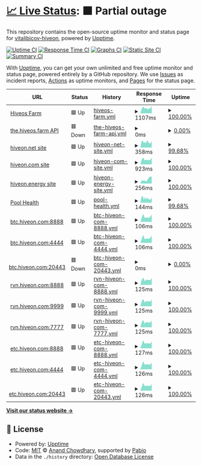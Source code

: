 # [📈 Live Status](https://vitalibicov-hiveon.github.io/status): <!--live status--> **🟧 Partial outage**

This repository contains the open-source uptime monitor and status page for [vitalibicov-hiveon](https://vitalibicov-hiveon.github.io/status), powered by [Upptime](https://github.com/upptime/upptime).

[![Uptime CI](https://github.com/vitalibicov-hiveon/status/workflows/Uptime%20CI/badge.svg)](https://github.com/vitalibicov-hiveon/status/actions?query=workflow%3A%22Uptime+CI%22)
[![Response Time CI](https://github.com/vitalibicov-hiveon/status/workflows/Response%20Time%20CI/badge.svg)](https://github.com/vitalibicov-hiveon/status/actions?query=workflow%3A%22Response+Time+CI%22)
[![Graphs CI](https://github.com/vitalibicov-hiveon/status/workflows/Graphs%20CI/badge.svg)](https://github.com/vitalibicov-hiveon/status/actions?query=workflow%3A%22Graphs+CI%22)
[![Static Site CI](https://github.com/vitalibicov-hiveon/status/workflows/Static%20Site%20CI/badge.svg)](https://github.com/vitalibicov-hiveon/status/actions?query=workflow%3A%22Static+Site+CI%22)
[![Summary CI](https://github.com/vitalibicov-hiveon/status/workflows/Summary%20CI/badge.svg)](https://github.com/vitalibicov-hiveon/status/actions?query=workflow%3A%22Summary+CI%22)

With [Upptime](https://upptime.js.org), you can get your own unlimited and free uptime monitor and status page, powered entirely by a GitHub repository. We use [Issues](https://github.com/vitalibicov-hiveon/status/issues) as incident reports, [Actions](https://github.com/vitalibicov-hiveon/status/actions) as uptime monitors, and [Pages](https://vitalibicov-hiveon.github.io/status) for the status page.

<!--start: status pages-->
<!-- This summary is generated by Upptime (https://github.com/upptime/upptime) -->
<!-- Do not edit this manually, your changes will be overwritten -->
<!-- prettier-ignore -->
| URL | Status | History | Response Time | Uptime |
| --- | ------ | ------- | ------------- | ------ |
| <img alt="" src="https://icons.duckduckgo.com/ip3/the.hiveos.farm.ico" height="13"> [Hiveos Farm](https://the.hiveos.farm) | 🟩 Up | [hiveos-farm.yml](https://github.com/hiveon/status/commits/HEAD/history/hiveos-farm.yml) | <details><summary><img alt="Response time graph" src="./graphs/hiveos-farm/response-time-week.png" height="20"> 1107ms</summary><br><a href="https://status.hiveon.net/history/hiveos-farm"><img alt="Response time 1089" src="https://img.shields.io/endpoint?url=https%3A%2F%2Fraw.githubusercontent.com%2Fhiveon%2Fstatus%2FHEAD%2Fapi%2Fhiveos-farm%2Fresponse-time.json"></a><br><a href="https://status.hiveon.net/history/hiveos-farm"><img alt="24-hour response time 1291" src="https://img.shields.io/endpoint?url=https%3A%2F%2Fraw.githubusercontent.com%2Fhiveon%2Fstatus%2FHEAD%2Fapi%2Fhiveos-farm%2Fresponse-time-day.json"></a><br><a href="https://status.hiveon.net/history/hiveos-farm"><img alt="7-day response time 1107" src="https://img.shields.io/endpoint?url=https%3A%2F%2Fraw.githubusercontent.com%2Fhiveon%2Fstatus%2FHEAD%2Fapi%2Fhiveos-farm%2Fresponse-time-week.json"></a><br><a href="https://status.hiveon.net/history/hiveos-farm"><img alt="30-day response time 1092" src="https://img.shields.io/endpoint?url=https%3A%2F%2Fraw.githubusercontent.com%2Fhiveon%2Fstatus%2FHEAD%2Fapi%2Fhiveos-farm%2Fresponse-time-month.json"></a><br><a href="https://status.hiveon.net/history/hiveos-farm"><img alt="1-year response time 1089" src="https://img.shields.io/endpoint?url=https%3A%2F%2Fraw.githubusercontent.com%2Fhiveon%2Fstatus%2FHEAD%2Fapi%2Fhiveos-farm%2Fresponse-time-year.json"></a></details> | <details><summary><a href="https://status.hiveon.net/history/hiveos-farm">100.00%</a></summary><a href="https://status.hiveon.net/history/hiveos-farm"><img alt="All-time uptime 99.90%" src="https://img.shields.io/endpoint?url=https%3A%2F%2Fraw.githubusercontent.com%2Fhiveon%2Fstatus%2FHEAD%2Fapi%2Fhiveos-farm%2Fuptime.json"></a><br><a href="https://status.hiveon.net/history/hiveos-farm"><img alt="24-hour uptime 100.00%" src="https://img.shields.io/endpoint?url=https%3A%2F%2Fraw.githubusercontent.com%2Fhiveon%2Fstatus%2FHEAD%2Fapi%2Fhiveos-farm%2Fuptime-day.json"></a><br><a href="https://status.hiveon.net/history/hiveos-farm"><img alt="7-day uptime 100.00%" src="https://img.shields.io/endpoint?url=https%3A%2F%2Fraw.githubusercontent.com%2Fhiveon%2Fstatus%2FHEAD%2Fapi%2Fhiveos-farm%2Fuptime-week.json"></a><br><a href="https://status.hiveon.net/history/hiveos-farm"><img alt="30-day uptime 99.87%" src="https://img.shields.io/endpoint?url=https%3A%2F%2Fraw.githubusercontent.com%2Fhiveon%2Fstatus%2FHEAD%2Fapi%2Fhiveos-farm%2Fuptime-month.json"></a><br><a href="https://status.hiveon.net/history/hiveos-farm"><img alt="1-year uptime 99.90%" src="https://img.shields.io/endpoint?url=https%3A%2F%2Fraw.githubusercontent.com%2Fhiveon%2Fstatus%2FHEAD%2Fapi%2Fhiveos-farm%2Fuptime-year.json"></a></details>
| <img alt="" src="https://icons.duckduckgo.com/ip3/the.hiveos.farm.ico" height="13"> [the.hiveos.farm API](https://the.hiveos.farm/api/oauth/userinfo) | 🟥 Down | [the-hiveos-farm-api.yml](https://github.com/hiveon/status/commits/HEAD/history/the-hiveos-farm-api.yml) | <details><summary><img alt="Response time graph" src="./graphs/the-hiveos-farm-api/response-time-week.png" height="20"> 0ms</summary><br><a href="https://status.hiveon.net/history/the-hiveos-farm-api"><img alt="Response time 0" src="https://img.shields.io/endpoint?url=https%3A%2F%2Fraw.githubusercontent.com%2Fhiveon%2Fstatus%2FHEAD%2Fapi%2Fthe-hiveos-farm-api%2Fresponse-time.json"></a><br><a href="https://status.hiveon.net/history/the-hiveos-farm-api"><img alt="24-hour response time 0" src="https://img.shields.io/endpoint?url=https%3A%2F%2Fraw.githubusercontent.com%2Fhiveon%2Fstatus%2FHEAD%2Fapi%2Fthe-hiveos-farm-api%2Fresponse-time-day.json"></a><br><a href="https://status.hiveon.net/history/the-hiveos-farm-api"><img alt="7-day response time 0" src="https://img.shields.io/endpoint?url=https%3A%2F%2Fraw.githubusercontent.com%2Fhiveon%2Fstatus%2FHEAD%2Fapi%2Fthe-hiveos-farm-api%2Fresponse-time-week.json"></a><br><a href="https://status.hiveon.net/history/the-hiveos-farm-api"><img alt="30-day response time 0" src="https://img.shields.io/endpoint?url=https%3A%2F%2Fraw.githubusercontent.com%2Fhiveon%2Fstatus%2FHEAD%2Fapi%2Fthe-hiveos-farm-api%2Fresponse-time-month.json"></a><br><a href="https://status.hiveon.net/history/the-hiveos-farm-api"><img alt="1-year response time 0" src="https://img.shields.io/endpoint?url=https%3A%2F%2Fraw.githubusercontent.com%2Fhiveon%2Fstatus%2FHEAD%2Fapi%2Fthe-hiveos-farm-api%2Fresponse-time-year.json"></a></details> | <details><summary><a href="https://status.hiveon.net/history/the-hiveos-farm-api">0.00%</a></summary><a href="https://status.hiveon.net/history/the-hiveos-farm-api"><img alt="All-time uptime 0.00%" src="https://img.shields.io/endpoint?url=https%3A%2F%2Fraw.githubusercontent.com%2Fhiveon%2Fstatus%2FHEAD%2Fapi%2Fthe-hiveos-farm-api%2Fuptime.json"></a><br><a href="https://status.hiveon.net/history/the-hiveos-farm-api"><img alt="24-hour uptime 0.00%" src="https://img.shields.io/endpoint?url=https%3A%2F%2Fraw.githubusercontent.com%2Fhiveon%2Fstatus%2FHEAD%2Fapi%2Fthe-hiveos-farm-api%2Fuptime-day.json"></a><br><a href="https://status.hiveon.net/history/the-hiveos-farm-api"><img alt="7-day uptime 0.00%" src="https://img.shields.io/endpoint?url=https%3A%2F%2Fraw.githubusercontent.com%2Fhiveon%2Fstatus%2FHEAD%2Fapi%2Fthe-hiveos-farm-api%2Fuptime-week.json"></a><br><a href="https://status.hiveon.net/history/the-hiveos-farm-api"><img alt="30-day uptime 0.00%" src="https://img.shields.io/endpoint?url=https%3A%2F%2Fraw.githubusercontent.com%2Fhiveon%2Fstatus%2FHEAD%2Fapi%2Fthe-hiveos-farm-api%2Fuptime-month.json"></a><br><a href="https://status.hiveon.net/history/the-hiveos-farm-api"><img alt="1-year uptime 0.00%" src="https://img.shields.io/endpoint?url=https%3A%2F%2Fraw.githubusercontent.com%2Fhiveon%2Fstatus%2FHEAD%2Fapi%2Fthe-hiveos-farm-api%2Fuptime-year.json"></a></details>
| <img alt="" src="https://icons.duckduckgo.com/ip3/hiveon.net.ico" height="13"> [hiveon.net site](https://hiveon.net) | 🟩 Up | [hiveon-net-site.yml](https://github.com/hiveon/status/commits/HEAD/history/hiveon-net-site.yml) | <details><summary><img alt="Response time graph" src="./graphs/hiveon-net-site/response-time-week.png" height="20"> 358ms</summary><br><a href="https://status.hiveon.net/history/hiveon-net-site"><img alt="Response time 355" src="https://img.shields.io/endpoint?url=https%3A%2F%2Fraw.githubusercontent.com%2Fhiveon%2Fstatus%2FHEAD%2Fapi%2Fhiveon-net-site%2Fresponse-time.json"></a><br><a href="https://status.hiveon.net/history/hiveon-net-site"><img alt="24-hour response time 357" src="https://img.shields.io/endpoint?url=https%3A%2F%2Fraw.githubusercontent.com%2Fhiveon%2Fstatus%2FHEAD%2Fapi%2Fhiveon-net-site%2Fresponse-time-day.json"></a><br><a href="https://status.hiveon.net/history/hiveon-net-site"><img alt="7-day response time 358" src="https://img.shields.io/endpoint?url=https%3A%2F%2Fraw.githubusercontent.com%2Fhiveon%2Fstatus%2FHEAD%2Fapi%2Fhiveon-net-site%2Fresponse-time-week.json"></a><br><a href="https://status.hiveon.net/history/hiveon-net-site"><img alt="30-day response time 355" src="https://img.shields.io/endpoint?url=https%3A%2F%2Fraw.githubusercontent.com%2Fhiveon%2Fstatus%2FHEAD%2Fapi%2Fhiveon-net-site%2Fresponse-time-month.json"></a><br><a href="https://status.hiveon.net/history/hiveon-net-site"><img alt="1-year response time 355" src="https://img.shields.io/endpoint?url=https%3A%2F%2Fraw.githubusercontent.com%2Fhiveon%2Fstatus%2FHEAD%2Fapi%2Fhiveon-net-site%2Fresponse-time-year.json"></a></details> | <details><summary><a href="https://status.hiveon.net/history/hiveon-net-site">99.68%</a></summary><a href="https://status.hiveon.net/history/hiveon-net-site"><img alt="All-time uptime 99.96%" src="https://img.shields.io/endpoint?url=https%3A%2F%2Fraw.githubusercontent.com%2Fhiveon%2Fstatus%2FHEAD%2Fapi%2Fhiveon-net-site%2Fuptime.json"></a><br><a href="https://status.hiveon.net/history/hiveon-net-site"><img alt="24-hour uptime 100.00%" src="https://img.shields.io/endpoint?url=https%3A%2F%2Fraw.githubusercontent.com%2Fhiveon%2Fstatus%2FHEAD%2Fapi%2Fhiveon-net-site%2Fuptime-day.json"></a><br><a href="https://status.hiveon.net/history/hiveon-net-site"><img alt="7-day uptime 99.68%" src="https://img.shields.io/endpoint?url=https%3A%2F%2Fraw.githubusercontent.com%2Fhiveon%2Fstatus%2FHEAD%2Fapi%2Fhiveon-net-site%2Fuptime-week.json"></a><br><a href="https://status.hiveon.net/history/hiveon-net-site"><img alt="30-day uptime 99.93%" src="https://img.shields.io/endpoint?url=https%3A%2F%2Fraw.githubusercontent.com%2Fhiveon%2Fstatus%2FHEAD%2Fapi%2Fhiveon-net-site%2Fuptime-month.json"></a><br><a href="https://status.hiveon.net/history/hiveon-net-site"><img alt="1-year uptime 99.96%" src="https://img.shields.io/endpoint?url=https%3A%2F%2Fraw.githubusercontent.com%2Fhiveon%2Fstatus%2FHEAD%2Fapi%2Fhiveon-net-site%2Fuptime-year.json"></a></details>
| <img alt="" src="https://icons.duckduckgo.com/ip3/hiveon.com.ico" height="13"> [hiveon.com site](https://hiveon.com) | 🟩 Up | [hiveon-com-site.yml](https://github.com/hiveon/status/commits/HEAD/history/hiveon-com-site.yml) | <details><summary><img alt="Response time graph" src="./graphs/hiveon-com-site/response-time-week.png" height="20"> 923ms</summary><br><a href="https://status.hiveon.net/history/hiveon-com-site"><img alt="Response time 926" src="https://img.shields.io/endpoint?url=https%3A%2F%2Fraw.githubusercontent.com%2Fhiveon%2Fstatus%2FHEAD%2Fapi%2Fhiveon-com-site%2Fresponse-time.json"></a><br><a href="https://status.hiveon.net/history/hiveon-com-site"><img alt="24-hour response time 1057" src="https://img.shields.io/endpoint?url=https%3A%2F%2Fraw.githubusercontent.com%2Fhiveon%2Fstatus%2FHEAD%2Fapi%2Fhiveon-com-site%2Fresponse-time-day.json"></a><br><a href="https://status.hiveon.net/history/hiveon-com-site"><img alt="7-day response time 923" src="https://img.shields.io/endpoint?url=https%3A%2F%2Fraw.githubusercontent.com%2Fhiveon%2Fstatus%2FHEAD%2Fapi%2Fhiveon-com-site%2Fresponse-time-week.json"></a><br><a href="https://status.hiveon.net/history/hiveon-com-site"><img alt="30-day response time 926" src="https://img.shields.io/endpoint?url=https%3A%2F%2Fraw.githubusercontent.com%2Fhiveon%2Fstatus%2FHEAD%2Fapi%2Fhiveon-com-site%2Fresponse-time-month.json"></a><br><a href="https://status.hiveon.net/history/hiveon-com-site"><img alt="1-year response time 926" src="https://img.shields.io/endpoint?url=https%3A%2F%2Fraw.githubusercontent.com%2Fhiveon%2Fstatus%2FHEAD%2Fapi%2Fhiveon-com-site%2Fresponse-time-year.json"></a></details> | <details><summary><a href="https://status.hiveon.net/history/hiveon-com-site">100.00%</a></summary><a href="https://status.hiveon.net/history/hiveon-com-site"><img alt="All-time uptime 100.00%" src="https://img.shields.io/endpoint?url=https%3A%2F%2Fraw.githubusercontent.com%2Fhiveon%2Fstatus%2FHEAD%2Fapi%2Fhiveon-com-site%2Fuptime.json"></a><br><a href="https://status.hiveon.net/history/hiveon-com-site"><img alt="24-hour uptime 100.00%" src="https://img.shields.io/endpoint?url=https%3A%2F%2Fraw.githubusercontent.com%2Fhiveon%2Fstatus%2FHEAD%2Fapi%2Fhiveon-com-site%2Fuptime-day.json"></a><br><a href="https://status.hiveon.net/history/hiveon-com-site"><img alt="7-day uptime 100.00%" src="https://img.shields.io/endpoint?url=https%3A%2F%2Fraw.githubusercontent.com%2Fhiveon%2Fstatus%2FHEAD%2Fapi%2Fhiveon-com-site%2Fuptime-week.json"></a><br><a href="https://status.hiveon.net/history/hiveon-com-site"><img alt="30-day uptime 100.00%" src="https://img.shields.io/endpoint?url=https%3A%2F%2Fraw.githubusercontent.com%2Fhiveon%2Fstatus%2FHEAD%2Fapi%2Fhiveon-com-site%2Fuptime-month.json"></a><br><a href="https://status.hiveon.net/history/hiveon-com-site"><img alt="1-year uptime 100.00%" src="https://img.shields.io/endpoint?url=https%3A%2F%2Fraw.githubusercontent.com%2Fhiveon%2Fstatus%2FHEAD%2Fapi%2Fhiveon-com-site%2Fuptime-year.json"></a></details>
| <img alt="" src="https://icons.duckduckgo.com/ip3/hiveon.energy.ico" height="13"> [hiveon.energy site](https://hiveon.energy) | 🟩 Up | [hiveon-energy-site.yml](https://github.com/hiveon/status/commits/HEAD/history/hiveon-energy-site.yml) | <details><summary><img alt="Response time graph" src="./graphs/hiveon-energy-site/response-time-week.png" height="20"> 256ms</summary><br><a href="https://status.hiveon.net/history/hiveon-energy-site"><img alt="Response time 239" src="https://img.shields.io/endpoint?url=https%3A%2F%2Fraw.githubusercontent.com%2Fhiveon%2Fstatus%2FHEAD%2Fapi%2Fhiveon-energy-site%2Fresponse-time.json"></a><br><a href="https://status.hiveon.net/history/hiveon-energy-site"><img alt="24-hour response time 410" src="https://img.shields.io/endpoint?url=https%3A%2F%2Fraw.githubusercontent.com%2Fhiveon%2Fstatus%2FHEAD%2Fapi%2Fhiveon-energy-site%2Fresponse-time-day.json"></a><br><a href="https://status.hiveon.net/history/hiveon-energy-site"><img alt="7-day response time 256" src="https://img.shields.io/endpoint?url=https%3A%2F%2Fraw.githubusercontent.com%2Fhiveon%2Fstatus%2FHEAD%2Fapi%2Fhiveon-energy-site%2Fresponse-time-week.json"></a><br><a href="https://status.hiveon.net/history/hiveon-energy-site"><img alt="30-day response time 239" src="https://img.shields.io/endpoint?url=https%3A%2F%2Fraw.githubusercontent.com%2Fhiveon%2Fstatus%2FHEAD%2Fapi%2Fhiveon-energy-site%2Fresponse-time-month.json"></a><br><a href="https://status.hiveon.net/history/hiveon-energy-site"><img alt="1-year response time 239" src="https://img.shields.io/endpoint?url=https%3A%2F%2Fraw.githubusercontent.com%2Fhiveon%2Fstatus%2FHEAD%2Fapi%2Fhiveon-energy-site%2Fresponse-time-year.json"></a></details> | <details><summary><a href="https://status.hiveon.net/history/hiveon-energy-site">100.00%</a></summary><a href="https://status.hiveon.net/history/hiveon-energy-site"><img alt="All-time uptime 100.00%" src="https://img.shields.io/endpoint?url=https%3A%2F%2Fraw.githubusercontent.com%2Fhiveon%2Fstatus%2FHEAD%2Fapi%2Fhiveon-energy-site%2Fuptime.json"></a><br><a href="https://status.hiveon.net/history/hiveon-energy-site"><img alt="24-hour uptime 100.00%" src="https://img.shields.io/endpoint?url=https%3A%2F%2Fraw.githubusercontent.com%2Fhiveon%2Fstatus%2FHEAD%2Fapi%2Fhiveon-energy-site%2Fuptime-day.json"></a><br><a href="https://status.hiveon.net/history/hiveon-energy-site"><img alt="7-day uptime 100.00%" src="https://img.shields.io/endpoint?url=https%3A%2F%2Fraw.githubusercontent.com%2Fhiveon%2Fstatus%2FHEAD%2Fapi%2Fhiveon-energy-site%2Fuptime-week.json"></a><br><a href="https://status.hiveon.net/history/hiveon-energy-site"><img alt="30-day uptime 100.00%" src="https://img.shields.io/endpoint?url=https%3A%2F%2Fraw.githubusercontent.com%2Fhiveon%2Fstatus%2FHEAD%2Fapi%2Fhiveon-energy-site%2Fuptime-month.json"></a><br><a href="https://status.hiveon.net/history/hiveon-energy-site"><img alt="1-year uptime 100.00%" src="https://img.shields.io/endpoint?url=https%3A%2F%2Fraw.githubusercontent.com%2Fhiveon%2Fstatus%2FHEAD%2Fapi%2Fhiveon-energy-site%2Fuptime-year.json"></a></details>
| <img alt="" src="https://icons.duckduckgo.com/ip3/hiveon.net.ico" height="13"> [Pool Health](https://hiveon.net/api/v1/pool/health) | 🟩 Up | [pool-health.yml](https://github.com/hiveon/status/commits/HEAD/history/pool-health.yml) | <details><summary><img alt="Response time graph" src="./graphs/pool-health/response-time-week.png" height="20"> 144ms</summary><br><a href="https://status.hiveon.net/history/pool-health"><img alt="Response time 221" src="https://img.shields.io/endpoint?url=https%3A%2F%2Fraw.githubusercontent.com%2Fhiveon%2Fstatus%2FHEAD%2Fapi%2Fpool-health%2Fresponse-time.json"></a><br><a href="https://status.hiveon.net/history/pool-health"><img alt="24-hour response time 143" src="https://img.shields.io/endpoint?url=https%3A%2F%2Fraw.githubusercontent.com%2Fhiveon%2Fstatus%2FHEAD%2Fapi%2Fpool-health%2Fresponse-time-day.json"></a><br><a href="https://status.hiveon.net/history/pool-health"><img alt="7-day response time 144" src="https://img.shields.io/endpoint?url=https%3A%2F%2Fraw.githubusercontent.com%2Fhiveon%2Fstatus%2FHEAD%2Fapi%2Fpool-health%2Fresponse-time-week.json"></a><br><a href="https://status.hiveon.net/history/pool-health"><img alt="30-day response time 165" src="https://img.shields.io/endpoint?url=https%3A%2F%2Fraw.githubusercontent.com%2Fhiveon%2Fstatus%2FHEAD%2Fapi%2Fpool-health%2Fresponse-time-month.json"></a><br><a href="https://status.hiveon.net/history/pool-health"><img alt="1-year response time 221" src="https://img.shields.io/endpoint?url=https%3A%2F%2Fraw.githubusercontent.com%2Fhiveon%2Fstatus%2FHEAD%2Fapi%2Fpool-health%2Fresponse-time-year.json"></a></details> | <details><summary><a href="https://status.hiveon.net/history/pool-health">99.68%</a></summary><a href="https://status.hiveon.net/history/pool-health"><img alt="All-time uptime 17.90%" src="https://img.shields.io/endpoint?url=https%3A%2F%2Fraw.githubusercontent.com%2Fhiveon%2Fstatus%2FHEAD%2Fapi%2Fpool-health%2Fuptime.json"></a><br><a href="https://status.hiveon.net/history/pool-health"><img alt="24-hour uptime 100.00%" src="https://img.shields.io/endpoint?url=https%3A%2F%2Fraw.githubusercontent.com%2Fhiveon%2Fstatus%2FHEAD%2Fapi%2Fpool-health%2Fuptime-day.json"></a><br><a href="https://status.hiveon.net/history/pool-health"><img alt="7-day uptime 99.68%" src="https://img.shields.io/endpoint?url=https%3A%2F%2Fraw.githubusercontent.com%2Fhiveon%2Fstatus%2FHEAD%2Fapi%2Fpool-health%2Fuptime-week.json"></a><br><a href="https://status.hiveon.net/history/pool-health"><img alt="30-day uptime 22.42%" src="https://img.shields.io/endpoint?url=https%3A%2F%2Fraw.githubusercontent.com%2Fhiveon%2Fstatus%2FHEAD%2Fapi%2Fpool-health%2Fuptime-month.json"></a><br><a href="https://status.hiveon.net/history/pool-health"><img alt="1-year uptime 17.90%" src="https://img.shields.io/endpoint?url=https%3A%2F%2Fraw.githubusercontent.com%2Fhiveon%2Fstatus%2FHEAD%2Fapi%2Fpool-health%2Fuptime-year.json"></a></details>
| <img alt="" src="https://icons.duckduckgo.com/ip3/null.ico" height="13"> [btc.hiveon.com:8888](btc.hiveon.com) | 🟩 Up | [btc-hiveon-com-8888.yml](https://github.com/hiveon/status/commits/HEAD/history/btc-hiveon-com-8888.yml) | <details><summary><img alt="Response time graph" src="./graphs/btc-hiveon-com-8888/response-time-week.png" height="20"> 106ms</summary><br><a href="https://status.hiveon.net/history/btc-hiveon-com-8888"><img alt="Response time 97" src="https://img.shields.io/endpoint?url=https%3A%2F%2Fraw.githubusercontent.com%2Fhiveon%2Fstatus%2FHEAD%2Fapi%2Fbtc-hiveon-com-8888%2Fresponse-time.json"></a><br><a href="https://status.hiveon.net/history/btc-hiveon-com-8888"><img alt="24-hour response time 130" src="https://img.shields.io/endpoint?url=https%3A%2F%2Fraw.githubusercontent.com%2Fhiveon%2Fstatus%2FHEAD%2Fapi%2Fbtc-hiveon-com-8888%2Fresponse-time-day.json"></a><br><a href="https://status.hiveon.net/history/btc-hiveon-com-8888"><img alt="7-day response time 106" src="https://img.shields.io/endpoint?url=https%3A%2F%2Fraw.githubusercontent.com%2Fhiveon%2Fstatus%2FHEAD%2Fapi%2Fbtc-hiveon-com-8888%2Fresponse-time-week.json"></a><br><a href="https://status.hiveon.net/history/btc-hiveon-com-8888"><img alt="30-day response time 97" src="https://img.shields.io/endpoint?url=https%3A%2F%2Fraw.githubusercontent.com%2Fhiveon%2Fstatus%2FHEAD%2Fapi%2Fbtc-hiveon-com-8888%2Fresponse-time-month.json"></a><br><a href="https://status.hiveon.net/history/btc-hiveon-com-8888"><img alt="1-year response time 97" src="https://img.shields.io/endpoint?url=https%3A%2F%2Fraw.githubusercontent.com%2Fhiveon%2Fstatus%2FHEAD%2Fapi%2Fbtc-hiveon-com-8888%2Fresponse-time-year.json"></a></details> | <details><summary><a href="https://status.hiveon.net/history/btc-hiveon-com-8888">100.00%</a></summary><a href="https://status.hiveon.net/history/btc-hiveon-com-8888"><img alt="All-time uptime 100.00%" src="https://img.shields.io/endpoint?url=https%3A%2F%2Fraw.githubusercontent.com%2Fhiveon%2Fstatus%2FHEAD%2Fapi%2Fbtc-hiveon-com-8888%2Fuptime.json"></a><br><a href="https://status.hiveon.net/history/btc-hiveon-com-8888"><img alt="24-hour uptime 100.00%" src="https://img.shields.io/endpoint?url=https%3A%2F%2Fraw.githubusercontent.com%2Fhiveon%2Fstatus%2FHEAD%2Fapi%2Fbtc-hiveon-com-8888%2Fuptime-day.json"></a><br><a href="https://status.hiveon.net/history/btc-hiveon-com-8888"><img alt="7-day uptime 100.00%" src="https://img.shields.io/endpoint?url=https%3A%2F%2Fraw.githubusercontent.com%2Fhiveon%2Fstatus%2FHEAD%2Fapi%2Fbtc-hiveon-com-8888%2Fuptime-week.json"></a><br><a href="https://status.hiveon.net/history/btc-hiveon-com-8888"><img alt="30-day uptime 100.00%" src="https://img.shields.io/endpoint?url=https%3A%2F%2Fraw.githubusercontent.com%2Fhiveon%2Fstatus%2FHEAD%2Fapi%2Fbtc-hiveon-com-8888%2Fuptime-month.json"></a><br><a href="https://status.hiveon.net/history/btc-hiveon-com-8888"><img alt="1-year uptime 100.00%" src="https://img.shields.io/endpoint?url=https%3A%2F%2Fraw.githubusercontent.com%2Fhiveon%2Fstatus%2FHEAD%2Fapi%2Fbtc-hiveon-com-8888%2Fuptime-year.json"></a></details>
| <img alt="" src="https://icons.duckduckgo.com/ip3/null.ico" height="13"> [btc.hiveon.com:4444](btc.hiveon.com) | 🟩 Up | [btc-hiveon-com-4444.yml](https://github.com/hiveon/status/commits/HEAD/history/btc-hiveon-com-4444.yml) | <details><summary><img alt="Response time graph" src="./graphs/btc-hiveon-com-4444/response-time-week.png" height="20"> 106ms</summary><br><a href="https://status.hiveon.net/history/btc-hiveon-com-4444"><img alt="Response time 97" src="https://img.shields.io/endpoint?url=https%3A%2F%2Fraw.githubusercontent.com%2Fhiveon%2Fstatus%2FHEAD%2Fapi%2Fbtc-hiveon-com-4444%2Fresponse-time.json"></a><br><a href="https://status.hiveon.net/history/btc-hiveon-com-4444"><img alt="24-hour response time 131" src="https://img.shields.io/endpoint?url=https%3A%2F%2Fraw.githubusercontent.com%2Fhiveon%2Fstatus%2FHEAD%2Fapi%2Fbtc-hiveon-com-4444%2Fresponse-time-day.json"></a><br><a href="https://status.hiveon.net/history/btc-hiveon-com-4444"><img alt="7-day response time 106" src="https://img.shields.io/endpoint?url=https%3A%2F%2Fraw.githubusercontent.com%2Fhiveon%2Fstatus%2FHEAD%2Fapi%2Fbtc-hiveon-com-4444%2Fresponse-time-week.json"></a><br><a href="https://status.hiveon.net/history/btc-hiveon-com-4444"><img alt="30-day response time 97" src="https://img.shields.io/endpoint?url=https%3A%2F%2Fraw.githubusercontent.com%2Fhiveon%2Fstatus%2FHEAD%2Fapi%2Fbtc-hiveon-com-4444%2Fresponse-time-month.json"></a><br><a href="https://status.hiveon.net/history/btc-hiveon-com-4444"><img alt="1-year response time 97" src="https://img.shields.io/endpoint?url=https%3A%2F%2Fraw.githubusercontent.com%2Fhiveon%2Fstatus%2FHEAD%2Fapi%2Fbtc-hiveon-com-4444%2Fresponse-time-year.json"></a></details> | <details><summary><a href="https://status.hiveon.net/history/btc-hiveon-com-4444">100.00%</a></summary><a href="https://status.hiveon.net/history/btc-hiveon-com-4444"><img alt="All-time uptime 100.00%" src="https://img.shields.io/endpoint?url=https%3A%2F%2Fraw.githubusercontent.com%2Fhiveon%2Fstatus%2FHEAD%2Fapi%2Fbtc-hiveon-com-4444%2Fuptime.json"></a><br><a href="https://status.hiveon.net/history/btc-hiveon-com-4444"><img alt="24-hour uptime 100.00%" src="https://img.shields.io/endpoint?url=https%3A%2F%2Fraw.githubusercontent.com%2Fhiveon%2Fstatus%2FHEAD%2Fapi%2Fbtc-hiveon-com-4444%2Fuptime-day.json"></a><br><a href="https://status.hiveon.net/history/btc-hiveon-com-4444"><img alt="7-day uptime 100.00%" src="https://img.shields.io/endpoint?url=https%3A%2F%2Fraw.githubusercontent.com%2Fhiveon%2Fstatus%2FHEAD%2Fapi%2Fbtc-hiveon-com-4444%2Fuptime-week.json"></a><br><a href="https://status.hiveon.net/history/btc-hiveon-com-4444"><img alt="30-day uptime 100.00%" src="https://img.shields.io/endpoint?url=https%3A%2F%2Fraw.githubusercontent.com%2Fhiveon%2Fstatus%2FHEAD%2Fapi%2Fbtc-hiveon-com-4444%2Fuptime-month.json"></a><br><a href="https://status.hiveon.net/history/btc-hiveon-com-4444"><img alt="1-year uptime 100.00%" src="https://img.shields.io/endpoint?url=https%3A%2F%2Fraw.githubusercontent.com%2Fhiveon%2Fstatus%2FHEAD%2Fapi%2Fbtc-hiveon-com-4444%2Fuptime-year.json"></a></details>
| <img alt="" src="https://icons.duckduckgo.com/ip3/null.ico" height="13"> [btc.hiveon.com:20443](btc.hiveon.com) | 🟥 Down | [btc-hiveon-com-20443.yml](https://github.com/hiveon/status/commits/HEAD/history/btc-hiveon-com-20443.yml) | <details><summary><img alt="Response time graph" src="./graphs/btc-hiveon-com-20443/response-time-week.png" height="20"> 0ms</summary><br><a href="https://status.hiveon.net/history/btc-hiveon-com-20443"><img alt="Response time 0" src="https://img.shields.io/endpoint?url=https%3A%2F%2Fraw.githubusercontent.com%2Fhiveon%2Fstatus%2FHEAD%2Fapi%2Fbtc-hiveon-com-20443%2Fresponse-time.json"></a><br><a href="https://status.hiveon.net/history/btc-hiveon-com-20443"><img alt="24-hour response time 0" src="https://img.shields.io/endpoint?url=https%3A%2F%2Fraw.githubusercontent.com%2Fhiveon%2Fstatus%2FHEAD%2Fapi%2Fbtc-hiveon-com-20443%2Fresponse-time-day.json"></a><br><a href="https://status.hiveon.net/history/btc-hiveon-com-20443"><img alt="7-day response time 0" src="https://img.shields.io/endpoint?url=https%3A%2F%2Fraw.githubusercontent.com%2Fhiveon%2Fstatus%2FHEAD%2Fapi%2Fbtc-hiveon-com-20443%2Fresponse-time-week.json"></a><br><a href="https://status.hiveon.net/history/btc-hiveon-com-20443"><img alt="30-day response time 0" src="https://img.shields.io/endpoint?url=https%3A%2F%2Fraw.githubusercontent.com%2Fhiveon%2Fstatus%2FHEAD%2Fapi%2Fbtc-hiveon-com-20443%2Fresponse-time-month.json"></a><br><a href="https://status.hiveon.net/history/btc-hiveon-com-20443"><img alt="1-year response time 0" src="https://img.shields.io/endpoint?url=https%3A%2F%2Fraw.githubusercontent.com%2Fhiveon%2Fstatus%2FHEAD%2Fapi%2Fbtc-hiveon-com-20443%2Fresponse-time-year.json"></a></details> | <details><summary><a href="https://status.hiveon.net/history/btc-hiveon-com-20443">0.00%</a></summary><a href="https://status.hiveon.net/history/btc-hiveon-com-20443"><img alt="All-time uptime 0.00%" src="https://img.shields.io/endpoint?url=https%3A%2F%2Fraw.githubusercontent.com%2Fhiveon%2Fstatus%2FHEAD%2Fapi%2Fbtc-hiveon-com-20443%2Fuptime.json"></a><br><a href="https://status.hiveon.net/history/btc-hiveon-com-20443"><img alt="24-hour uptime 0.00%" src="https://img.shields.io/endpoint?url=https%3A%2F%2Fraw.githubusercontent.com%2Fhiveon%2Fstatus%2FHEAD%2Fapi%2Fbtc-hiveon-com-20443%2Fuptime-day.json"></a><br><a href="https://status.hiveon.net/history/btc-hiveon-com-20443"><img alt="7-day uptime 0.00%" src="https://img.shields.io/endpoint?url=https%3A%2F%2Fraw.githubusercontent.com%2Fhiveon%2Fstatus%2FHEAD%2Fapi%2Fbtc-hiveon-com-20443%2Fuptime-week.json"></a><br><a href="https://status.hiveon.net/history/btc-hiveon-com-20443"><img alt="30-day uptime 0.00%" src="https://img.shields.io/endpoint?url=https%3A%2F%2Fraw.githubusercontent.com%2Fhiveon%2Fstatus%2FHEAD%2Fapi%2Fbtc-hiveon-com-20443%2Fuptime-month.json"></a><br><a href="https://status.hiveon.net/history/btc-hiveon-com-20443"><img alt="1-year uptime 0.00%" src="https://img.shields.io/endpoint?url=https%3A%2F%2Fraw.githubusercontent.com%2Fhiveon%2Fstatus%2FHEAD%2Fapi%2Fbtc-hiveon-com-20443%2Fuptime-year.json"></a></details>
| <img alt="" src="https://icons.duckduckgo.com/ip3/null.ico" height="13"> [rvn.hiveon.com:8888](rvn.hiveon.com) | 🟩 Up | [rvn-hiveon-com-8888.yml](https://github.com/hiveon/status/commits/HEAD/history/rvn-hiveon-com-8888.yml) | <details><summary><img alt="Response time graph" src="./graphs/rvn-hiveon-com-8888/response-time-week.png" height="20"> 125ms</summary><br><a href="https://status.hiveon.net/history/rvn-hiveon-com-8888"><img alt="Response time 126" src="https://img.shields.io/endpoint?url=https%3A%2F%2Fraw.githubusercontent.com%2Fhiveon%2Fstatus%2FHEAD%2Fapi%2Frvn-hiveon-com-8888%2Fresponse-time.json"></a><br><a href="https://status.hiveon.net/history/rvn-hiveon-com-8888"><img alt="24-hour response time 139" src="https://img.shields.io/endpoint?url=https%3A%2F%2Fraw.githubusercontent.com%2Fhiveon%2Fstatus%2FHEAD%2Fapi%2Frvn-hiveon-com-8888%2Fresponse-time-day.json"></a><br><a href="https://status.hiveon.net/history/rvn-hiveon-com-8888"><img alt="7-day response time 125" src="https://img.shields.io/endpoint?url=https%3A%2F%2Fraw.githubusercontent.com%2Fhiveon%2Fstatus%2FHEAD%2Fapi%2Frvn-hiveon-com-8888%2Fresponse-time-week.json"></a><br><a href="https://status.hiveon.net/history/rvn-hiveon-com-8888"><img alt="30-day response time 126" src="https://img.shields.io/endpoint?url=https%3A%2F%2Fraw.githubusercontent.com%2Fhiveon%2Fstatus%2FHEAD%2Fapi%2Frvn-hiveon-com-8888%2Fresponse-time-month.json"></a><br><a href="https://status.hiveon.net/history/rvn-hiveon-com-8888"><img alt="1-year response time 126" src="https://img.shields.io/endpoint?url=https%3A%2F%2Fraw.githubusercontent.com%2Fhiveon%2Fstatus%2FHEAD%2Fapi%2Frvn-hiveon-com-8888%2Fresponse-time-year.json"></a></details> | <details><summary><a href="https://status.hiveon.net/history/rvn-hiveon-com-8888">100.00%</a></summary><a href="https://status.hiveon.net/history/rvn-hiveon-com-8888"><img alt="All-time uptime 100.00%" src="https://img.shields.io/endpoint?url=https%3A%2F%2Fraw.githubusercontent.com%2Fhiveon%2Fstatus%2FHEAD%2Fapi%2Frvn-hiveon-com-8888%2Fuptime.json"></a><br><a href="https://status.hiveon.net/history/rvn-hiveon-com-8888"><img alt="24-hour uptime 100.00%" src="https://img.shields.io/endpoint?url=https%3A%2F%2Fraw.githubusercontent.com%2Fhiveon%2Fstatus%2FHEAD%2Fapi%2Frvn-hiveon-com-8888%2Fuptime-day.json"></a><br><a href="https://status.hiveon.net/history/rvn-hiveon-com-8888"><img alt="7-day uptime 100.00%" src="https://img.shields.io/endpoint?url=https%3A%2F%2Fraw.githubusercontent.com%2Fhiveon%2Fstatus%2FHEAD%2Fapi%2Frvn-hiveon-com-8888%2Fuptime-week.json"></a><br><a href="https://status.hiveon.net/history/rvn-hiveon-com-8888"><img alt="30-day uptime 100.00%" src="https://img.shields.io/endpoint?url=https%3A%2F%2Fraw.githubusercontent.com%2Fhiveon%2Fstatus%2FHEAD%2Fapi%2Frvn-hiveon-com-8888%2Fuptime-month.json"></a><br><a href="https://status.hiveon.net/history/rvn-hiveon-com-8888"><img alt="1-year uptime 100.00%" src="https://img.shields.io/endpoint?url=https%3A%2F%2Fraw.githubusercontent.com%2Fhiveon%2Fstatus%2FHEAD%2Fapi%2Frvn-hiveon-com-8888%2Fuptime-year.json"></a></details>
| <img alt="" src="https://icons.duckduckgo.com/ip3/null.ico" height="13"> [rvn.hiveon.com:9999](rvn.hiveon.com) | 🟩 Up | [rvn-hiveon-com-9999.yml](https://github.com/hiveon/status/commits/HEAD/history/rvn-hiveon-com-9999.yml) | <details><summary><img alt="Response time graph" src="./graphs/rvn-hiveon-com-9999/response-time-week.png" height="20"> 125ms</summary><br><a href="https://status.hiveon.net/history/rvn-hiveon-com-9999"><img alt="Response time 125" src="https://img.shields.io/endpoint?url=https%3A%2F%2Fraw.githubusercontent.com%2Fhiveon%2Fstatus%2FHEAD%2Fapi%2Frvn-hiveon-com-9999%2Fresponse-time.json"></a><br><a href="https://status.hiveon.net/history/rvn-hiveon-com-9999"><img alt="24-hour response time 139" src="https://img.shields.io/endpoint?url=https%3A%2F%2Fraw.githubusercontent.com%2Fhiveon%2Fstatus%2FHEAD%2Fapi%2Frvn-hiveon-com-9999%2Fresponse-time-day.json"></a><br><a href="https://status.hiveon.net/history/rvn-hiveon-com-9999"><img alt="7-day response time 125" src="https://img.shields.io/endpoint?url=https%3A%2F%2Fraw.githubusercontent.com%2Fhiveon%2Fstatus%2FHEAD%2Fapi%2Frvn-hiveon-com-9999%2Fresponse-time-week.json"></a><br><a href="https://status.hiveon.net/history/rvn-hiveon-com-9999"><img alt="30-day response time 125" src="https://img.shields.io/endpoint?url=https%3A%2F%2Fraw.githubusercontent.com%2Fhiveon%2Fstatus%2FHEAD%2Fapi%2Frvn-hiveon-com-9999%2Fresponse-time-month.json"></a><br><a href="https://status.hiveon.net/history/rvn-hiveon-com-9999"><img alt="1-year response time 125" src="https://img.shields.io/endpoint?url=https%3A%2F%2Fraw.githubusercontent.com%2Fhiveon%2Fstatus%2FHEAD%2Fapi%2Frvn-hiveon-com-9999%2Fresponse-time-year.json"></a></details> | <details><summary><a href="https://status.hiveon.net/history/rvn-hiveon-com-9999">100.00%</a></summary><a href="https://status.hiveon.net/history/rvn-hiveon-com-9999"><img alt="All-time uptime 100.00%" src="https://img.shields.io/endpoint?url=https%3A%2F%2Fraw.githubusercontent.com%2Fhiveon%2Fstatus%2FHEAD%2Fapi%2Frvn-hiveon-com-9999%2Fuptime.json"></a><br><a href="https://status.hiveon.net/history/rvn-hiveon-com-9999"><img alt="24-hour uptime 100.00%" src="https://img.shields.io/endpoint?url=https%3A%2F%2Fraw.githubusercontent.com%2Fhiveon%2Fstatus%2FHEAD%2Fapi%2Frvn-hiveon-com-9999%2Fuptime-day.json"></a><br><a href="https://status.hiveon.net/history/rvn-hiveon-com-9999"><img alt="7-day uptime 100.00%" src="https://img.shields.io/endpoint?url=https%3A%2F%2Fraw.githubusercontent.com%2Fhiveon%2Fstatus%2FHEAD%2Fapi%2Frvn-hiveon-com-9999%2Fuptime-week.json"></a><br><a href="https://status.hiveon.net/history/rvn-hiveon-com-9999"><img alt="30-day uptime 100.00%" src="https://img.shields.io/endpoint?url=https%3A%2F%2Fraw.githubusercontent.com%2Fhiveon%2Fstatus%2FHEAD%2Fapi%2Frvn-hiveon-com-9999%2Fuptime-month.json"></a><br><a href="https://status.hiveon.net/history/rvn-hiveon-com-9999"><img alt="1-year uptime 100.00%" src="https://img.shields.io/endpoint?url=https%3A%2F%2Fraw.githubusercontent.com%2Fhiveon%2Fstatus%2FHEAD%2Fapi%2Frvn-hiveon-com-9999%2Fuptime-year.json"></a></details>
| <img alt="" src="https://icons.duckduckgo.com/ip3/null.ico" height="13"> [rvn.hiveon.com:7777](rvn.hiveon.com) | 🟩 Up | [rvn-hiveon-com-7777.yml](https://github.com/hiveon/status/commits/HEAD/history/rvn-hiveon-com-7777.yml) | <details><summary><img alt="Response time graph" src="./graphs/rvn-hiveon-com-7777/response-time-week.png" height="20"> 125ms</summary><br><a href="https://status.hiveon.net/history/rvn-hiveon-com-7777"><img alt="Response time 126" src="https://img.shields.io/endpoint?url=https%3A%2F%2Fraw.githubusercontent.com%2Fhiveon%2Fstatus%2FHEAD%2Fapi%2Frvn-hiveon-com-7777%2Fresponse-time.json"></a><br><a href="https://status.hiveon.net/history/rvn-hiveon-com-7777"><img alt="24-hour response time 139" src="https://img.shields.io/endpoint?url=https%3A%2F%2Fraw.githubusercontent.com%2Fhiveon%2Fstatus%2FHEAD%2Fapi%2Frvn-hiveon-com-7777%2Fresponse-time-day.json"></a><br><a href="https://status.hiveon.net/history/rvn-hiveon-com-7777"><img alt="7-day response time 125" src="https://img.shields.io/endpoint?url=https%3A%2F%2Fraw.githubusercontent.com%2Fhiveon%2Fstatus%2FHEAD%2Fapi%2Frvn-hiveon-com-7777%2Fresponse-time-week.json"></a><br><a href="https://status.hiveon.net/history/rvn-hiveon-com-7777"><img alt="30-day response time 126" src="https://img.shields.io/endpoint?url=https%3A%2F%2Fraw.githubusercontent.com%2Fhiveon%2Fstatus%2FHEAD%2Fapi%2Frvn-hiveon-com-7777%2Fresponse-time-month.json"></a><br><a href="https://status.hiveon.net/history/rvn-hiveon-com-7777"><img alt="1-year response time 126" src="https://img.shields.io/endpoint?url=https%3A%2F%2Fraw.githubusercontent.com%2Fhiveon%2Fstatus%2FHEAD%2Fapi%2Frvn-hiveon-com-7777%2Fresponse-time-year.json"></a></details> | <details><summary><a href="https://status.hiveon.net/history/rvn-hiveon-com-7777">100.00%</a></summary><a href="https://status.hiveon.net/history/rvn-hiveon-com-7777"><img alt="All-time uptime 100.00%" src="https://img.shields.io/endpoint?url=https%3A%2F%2Fraw.githubusercontent.com%2Fhiveon%2Fstatus%2FHEAD%2Fapi%2Frvn-hiveon-com-7777%2Fuptime.json"></a><br><a href="https://status.hiveon.net/history/rvn-hiveon-com-7777"><img alt="24-hour uptime 100.00%" src="https://img.shields.io/endpoint?url=https%3A%2F%2Fraw.githubusercontent.com%2Fhiveon%2Fstatus%2FHEAD%2Fapi%2Frvn-hiveon-com-7777%2Fuptime-day.json"></a><br><a href="https://status.hiveon.net/history/rvn-hiveon-com-7777"><img alt="7-day uptime 100.00%" src="https://img.shields.io/endpoint?url=https%3A%2F%2Fraw.githubusercontent.com%2Fhiveon%2Fstatus%2FHEAD%2Fapi%2Frvn-hiveon-com-7777%2Fuptime-week.json"></a><br><a href="https://status.hiveon.net/history/rvn-hiveon-com-7777"><img alt="30-day uptime 100.00%" src="https://img.shields.io/endpoint?url=https%3A%2F%2Fraw.githubusercontent.com%2Fhiveon%2Fstatus%2FHEAD%2Fapi%2Frvn-hiveon-com-7777%2Fuptime-month.json"></a><br><a href="https://status.hiveon.net/history/rvn-hiveon-com-7777"><img alt="1-year uptime 100.00%" src="https://img.shields.io/endpoint?url=https%3A%2F%2Fraw.githubusercontent.com%2Fhiveon%2Fstatus%2FHEAD%2Fapi%2Frvn-hiveon-com-7777%2Fuptime-year.json"></a></details>
| <img alt="" src="https://icons.duckduckgo.com/ip3/null.ico" height="13"> [etc.hiveon.com:8888](etc.hiveon.com) | 🟩 Up | [etc-hiveon-com-8888.yml](https://github.com/hiveon/status/commits/HEAD/history/etc-hiveon-com-8888.yml) | <details><summary><img alt="Response time graph" src="./graphs/etc-hiveon-com-8888/response-time-week.png" height="20"> 127ms</summary><br><a href="https://status.hiveon.net/history/etc-hiveon-com-8888"><img alt="Response time 124" src="https://img.shields.io/endpoint?url=https%3A%2F%2Fraw.githubusercontent.com%2Fhiveon%2Fstatus%2FHEAD%2Fapi%2Fetc-hiveon-com-8888%2Fresponse-time.json"></a><br><a href="https://status.hiveon.net/history/etc-hiveon-com-8888"><img alt="24-hour response time 139" src="https://img.shields.io/endpoint?url=https%3A%2F%2Fraw.githubusercontent.com%2Fhiveon%2Fstatus%2FHEAD%2Fapi%2Fetc-hiveon-com-8888%2Fresponse-time-day.json"></a><br><a href="https://status.hiveon.net/history/etc-hiveon-com-8888"><img alt="7-day response time 127" src="https://img.shields.io/endpoint?url=https%3A%2F%2Fraw.githubusercontent.com%2Fhiveon%2Fstatus%2FHEAD%2Fapi%2Fetc-hiveon-com-8888%2Fresponse-time-week.json"></a><br><a href="https://status.hiveon.net/history/etc-hiveon-com-8888"><img alt="30-day response time 124" src="https://img.shields.io/endpoint?url=https%3A%2F%2Fraw.githubusercontent.com%2Fhiveon%2Fstatus%2FHEAD%2Fapi%2Fetc-hiveon-com-8888%2Fresponse-time-month.json"></a><br><a href="https://status.hiveon.net/history/etc-hiveon-com-8888"><img alt="1-year response time 124" src="https://img.shields.io/endpoint?url=https%3A%2F%2Fraw.githubusercontent.com%2Fhiveon%2Fstatus%2FHEAD%2Fapi%2Fetc-hiveon-com-8888%2Fresponse-time-year.json"></a></details> | <details><summary><a href="https://status.hiveon.net/history/etc-hiveon-com-8888">100.00%</a></summary><a href="https://status.hiveon.net/history/etc-hiveon-com-8888"><img alt="All-time uptime 100.00%" src="https://img.shields.io/endpoint?url=https%3A%2F%2Fraw.githubusercontent.com%2Fhiveon%2Fstatus%2FHEAD%2Fapi%2Fetc-hiveon-com-8888%2Fuptime.json"></a><br><a href="https://status.hiveon.net/history/etc-hiveon-com-8888"><img alt="24-hour uptime 100.00%" src="https://img.shields.io/endpoint?url=https%3A%2F%2Fraw.githubusercontent.com%2Fhiveon%2Fstatus%2FHEAD%2Fapi%2Fetc-hiveon-com-8888%2Fuptime-day.json"></a><br><a href="https://status.hiveon.net/history/etc-hiveon-com-8888"><img alt="7-day uptime 100.00%" src="https://img.shields.io/endpoint?url=https%3A%2F%2Fraw.githubusercontent.com%2Fhiveon%2Fstatus%2FHEAD%2Fapi%2Fetc-hiveon-com-8888%2Fuptime-week.json"></a><br><a href="https://status.hiveon.net/history/etc-hiveon-com-8888"><img alt="30-day uptime 100.00%" src="https://img.shields.io/endpoint?url=https%3A%2F%2Fraw.githubusercontent.com%2Fhiveon%2Fstatus%2FHEAD%2Fapi%2Fetc-hiveon-com-8888%2Fuptime-month.json"></a><br><a href="https://status.hiveon.net/history/etc-hiveon-com-8888"><img alt="1-year uptime 100.00%" src="https://img.shields.io/endpoint?url=https%3A%2F%2Fraw.githubusercontent.com%2Fhiveon%2Fstatus%2FHEAD%2Fapi%2Fetc-hiveon-com-8888%2Fuptime-year.json"></a></details>
| <img alt="" src="https://icons.duckduckgo.com/ip3/null.ico" height="13"> [etc.hiveon.com:4444](etc.hiveon.com) | 🟩 Up | [etc-hiveon-com-4444.yml](https://github.com/hiveon/status/commits/HEAD/history/etc-hiveon-com-4444.yml) | <details><summary><img alt="Response time graph" src="./graphs/etc-hiveon-com-4444/response-time-week.png" height="20"> 126ms</summary><br><a href="https://status.hiveon.net/history/etc-hiveon-com-4444"><img alt="Response time 124" src="https://img.shields.io/endpoint?url=https%3A%2F%2Fraw.githubusercontent.com%2Fhiveon%2Fstatus%2FHEAD%2Fapi%2Fetc-hiveon-com-4444%2Fresponse-time.json"></a><br><a href="https://status.hiveon.net/history/etc-hiveon-com-4444"><img alt="24-hour response time 138" src="https://img.shields.io/endpoint?url=https%3A%2F%2Fraw.githubusercontent.com%2Fhiveon%2Fstatus%2FHEAD%2Fapi%2Fetc-hiveon-com-4444%2Fresponse-time-day.json"></a><br><a href="https://status.hiveon.net/history/etc-hiveon-com-4444"><img alt="7-day response time 126" src="https://img.shields.io/endpoint?url=https%3A%2F%2Fraw.githubusercontent.com%2Fhiveon%2Fstatus%2FHEAD%2Fapi%2Fetc-hiveon-com-4444%2Fresponse-time-week.json"></a><br><a href="https://status.hiveon.net/history/etc-hiveon-com-4444"><img alt="30-day response time 124" src="https://img.shields.io/endpoint?url=https%3A%2F%2Fraw.githubusercontent.com%2Fhiveon%2Fstatus%2FHEAD%2Fapi%2Fetc-hiveon-com-4444%2Fresponse-time-month.json"></a><br><a href="https://status.hiveon.net/history/etc-hiveon-com-4444"><img alt="1-year response time 124" src="https://img.shields.io/endpoint?url=https%3A%2F%2Fraw.githubusercontent.com%2Fhiveon%2Fstatus%2FHEAD%2Fapi%2Fetc-hiveon-com-4444%2Fresponse-time-year.json"></a></details> | <details><summary><a href="https://status.hiveon.net/history/etc-hiveon-com-4444">100.00%</a></summary><a href="https://status.hiveon.net/history/etc-hiveon-com-4444"><img alt="All-time uptime 100.00%" src="https://img.shields.io/endpoint?url=https%3A%2F%2Fraw.githubusercontent.com%2Fhiveon%2Fstatus%2FHEAD%2Fapi%2Fetc-hiveon-com-4444%2Fuptime.json"></a><br><a href="https://status.hiveon.net/history/etc-hiveon-com-4444"><img alt="24-hour uptime 100.00%" src="https://img.shields.io/endpoint?url=https%3A%2F%2Fraw.githubusercontent.com%2Fhiveon%2Fstatus%2FHEAD%2Fapi%2Fetc-hiveon-com-4444%2Fuptime-day.json"></a><br><a href="https://status.hiveon.net/history/etc-hiveon-com-4444"><img alt="7-day uptime 100.00%" src="https://img.shields.io/endpoint?url=https%3A%2F%2Fraw.githubusercontent.com%2Fhiveon%2Fstatus%2FHEAD%2Fapi%2Fetc-hiveon-com-4444%2Fuptime-week.json"></a><br><a href="https://status.hiveon.net/history/etc-hiveon-com-4444"><img alt="30-day uptime 100.00%" src="https://img.shields.io/endpoint?url=https%3A%2F%2Fraw.githubusercontent.com%2Fhiveon%2Fstatus%2FHEAD%2Fapi%2Fetc-hiveon-com-4444%2Fuptime-month.json"></a><br><a href="https://status.hiveon.net/history/etc-hiveon-com-4444"><img alt="1-year uptime 100.00%" src="https://img.shields.io/endpoint?url=https%3A%2F%2Fraw.githubusercontent.com%2Fhiveon%2Fstatus%2FHEAD%2Fapi%2Fetc-hiveon-com-4444%2Fuptime-year.json"></a></details>
| <img alt="" src="https://icons.duckduckgo.com/ip3/null.ico" height="13"> [etc.hiveon.com:20443](etc.hiveon.com) | 🟩 Up | [etc-hiveon-com-20443.yml](https://github.com/hiveon/status/commits/HEAD/history/etc-hiveon-com-20443.yml) | <details><summary><img alt="Response time graph" src="./graphs/etc-hiveon-com-20443/response-time-week.png" height="20"> 126ms</summary><br><a href="https://status.hiveon.net/history/etc-hiveon-com-20443"><img alt="Response time 124" src="https://img.shields.io/endpoint?url=https%3A%2F%2Fraw.githubusercontent.com%2Fhiveon%2Fstatus%2FHEAD%2Fapi%2Fetc-hiveon-com-20443%2Fresponse-time.json"></a><br><a href="https://status.hiveon.net/history/etc-hiveon-com-20443"><img alt="24-hour response time 138" src="https://img.shields.io/endpoint?url=https%3A%2F%2Fraw.githubusercontent.com%2Fhiveon%2Fstatus%2FHEAD%2Fapi%2Fetc-hiveon-com-20443%2Fresponse-time-day.json"></a><br><a href="https://status.hiveon.net/history/etc-hiveon-com-20443"><img alt="7-day response time 126" src="https://img.shields.io/endpoint?url=https%3A%2F%2Fraw.githubusercontent.com%2Fhiveon%2Fstatus%2FHEAD%2Fapi%2Fetc-hiveon-com-20443%2Fresponse-time-week.json"></a><br><a href="https://status.hiveon.net/history/etc-hiveon-com-20443"><img alt="30-day response time 124" src="https://img.shields.io/endpoint?url=https%3A%2F%2Fraw.githubusercontent.com%2Fhiveon%2Fstatus%2FHEAD%2Fapi%2Fetc-hiveon-com-20443%2Fresponse-time-month.json"></a><br><a href="https://status.hiveon.net/history/etc-hiveon-com-20443"><img alt="1-year response time 124" src="https://img.shields.io/endpoint?url=https%3A%2F%2Fraw.githubusercontent.com%2Fhiveon%2Fstatus%2FHEAD%2Fapi%2Fetc-hiveon-com-20443%2Fresponse-time-year.json"></a></details> | <details><summary><a href="https://status.hiveon.net/history/etc-hiveon-com-20443">100.00%</a></summary><a href="https://status.hiveon.net/history/etc-hiveon-com-20443"><img alt="All-time uptime 100.00%" src="https://img.shields.io/endpoint?url=https%3A%2F%2Fraw.githubusercontent.com%2Fhiveon%2Fstatus%2FHEAD%2Fapi%2Fetc-hiveon-com-20443%2Fuptime.json"></a><br><a href="https://status.hiveon.net/history/etc-hiveon-com-20443"><img alt="24-hour uptime 100.00%" src="https://img.shields.io/endpoint?url=https%3A%2F%2Fraw.githubusercontent.com%2Fhiveon%2Fstatus%2FHEAD%2Fapi%2Fetc-hiveon-com-20443%2Fuptime-day.json"></a><br><a href="https://status.hiveon.net/history/etc-hiveon-com-20443"><img alt="7-day uptime 100.00%" src="https://img.shields.io/endpoint?url=https%3A%2F%2Fraw.githubusercontent.com%2Fhiveon%2Fstatus%2FHEAD%2Fapi%2Fetc-hiveon-com-20443%2Fuptime-week.json"></a><br><a href="https://status.hiveon.net/history/etc-hiveon-com-20443"><img alt="30-day uptime 100.00%" src="https://img.shields.io/endpoint?url=https%3A%2F%2Fraw.githubusercontent.com%2Fhiveon%2Fstatus%2FHEAD%2Fapi%2Fetc-hiveon-com-20443%2Fuptime-month.json"></a><br><a href="https://status.hiveon.net/history/etc-hiveon-com-20443"><img alt="1-year uptime 100.00%" src="https://img.shields.io/endpoint?url=https%3A%2F%2Fraw.githubusercontent.com%2Fhiveon%2Fstatus%2FHEAD%2Fapi%2Fetc-hiveon-com-20443%2Fuptime-year.json"></a></details>

<!--end: status pages-->

[**Visit our status website →**](https://vitalibicov-hiveon.github.io/status)

## 📄 License

- Powered by: [Upptime](https://github.com/upptime/upptime)
- Code: [MIT](./LICENSE) © [Anand Chowdhary](https://anandchowdhary.com), supported by [Pabio](https://pabio.com)
- Data in the `./history` directory: [Open Database License](https://opendatacommons.org/licenses/odbl/1-0/)
